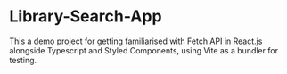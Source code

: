 # Library-Search-App

This a demo project for getting familiarised with Fetch API in React.js alongside Typescript and Styled Components, using Vite as a bundler for testing.
